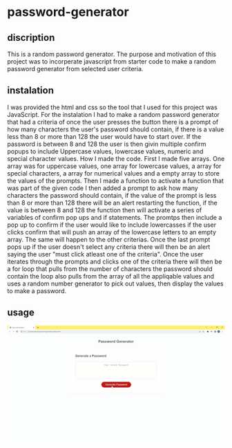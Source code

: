 # password-generator

## discription
This is a random password generator.
The purpose and motivation of this project was to incorperate javascript from starter code to make a random password generator from selected user criteria.

## instalation
I was provided the html and css so the tool that I used for this project was JavaScript.
For the instalation I had to make a random password generator that had a criteria of once the user presses the button there is a prompt of how many characters the user's password should contain, if there is a value less than 8 or more than 128 the user would have to start over. If the password is between 8 and 128 the user is then givin multiple confirm popups to include Uppercase values, lowercase values, numeric and special character values.
How I made the code. First I made five arrays. One array was for uppercase values, one array for lowercase values, a array for special characters, a array for numerical values and a empty array to store the values of the prompts. Then I made a function to activate a function that was part of the given code I then added a prompt to ask how many characters the password should contain, if the value of the prompt is less than 8 or more than 128 there will be an alert restarting the function, if the value is between 8 and 128 the function then will activate a series of variables of confirm pop ups and if statements. The promtps then include a pop up to confirm if the user would like to include lowercasses if the user clicks confirm that will push an array of the lowercase letters to an empty array. The same will happen to the other criterias. Once the last prompt pops up if the user doesn't select any criteria there will then be an alert saying the user "must click atleast one of the criteria". Once the user iterates through the prompts and clicks one of the criteria there will then be a for loop that pulls from the number of characters the password should contain the loop also pulls from the array of all the appliqable values and uses a random number generator to pick out values, then display the values to make a password.

## usage

![alt text](assets/Animation.gif)

